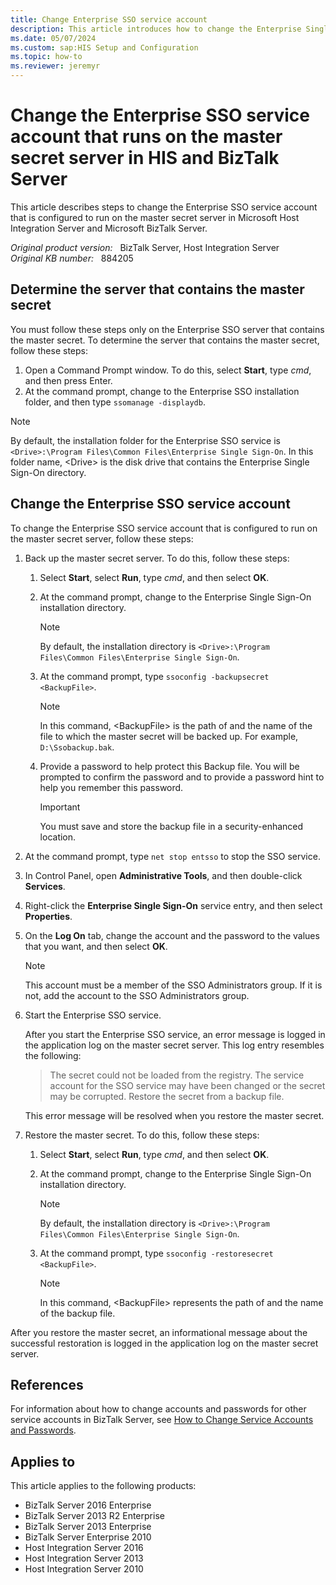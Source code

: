 ```yaml
---
title: Change Enterprise SSO service account
description: This article introduces how to change the Enterprise Single Sign-On service account that is configured to run on the master secret server in HIS and BizTalk Server.
ms.date: 05/07/2024
ms.custom: sap:HIS Setup and Configuration
ms.topic: how-to
ms.reviewer: jeremyr
---
```

# Change the Enterprise SSO service account that runs on the master secret server in HIS and BizTalk Server

This article describes steps to change the Enterprise SSO service account that is configured to run on the master secret server in Microsoft Host Integration Server and Microsoft BizTalk Server.

_Original product version:_ &nbsp; BizTalk Server, Host Integration Server  
_Original KB number:_ &nbsp; 884205

## Determine the server that contains the master secret

You must follow these steps only on the Enterprise SSO server that contains the master secret. To determine the server that contains the master secret, follow these steps:

1. Open a Command Prompt window. To do this, select **Start**, type *cmd*, and then press Enter.
2. At the command prompt, change to the Enterprise SSO installation folder, and then type `ssomanage -displaydb`.

> [!NOTE]
> By default, the installation folder for the Enterprise SSO service is `<Drive>:\Program Files\Common Files\Enterprise Single Sign-On`. In this folder name, \<Drive> is the disk drive that contains the Enterprise Single Sign-On directory.

## Change the Enterprise SSO service account

To change the Enterprise SSO service account that is configured to run on the master secret server, follow these steps:

1. Back up the master secret server. To do this, follow these steps:

    1. Select **Start**, select **Run**, type *cmd*, and then select **OK**.
    2. At the command prompt, change to the Enterprise Single Sign-On installation directory.

        > [!NOTE]
        > By default, the installation directory is `<Drive>:\Program Files\Common Files\Enterprise Single Sign-On`.
  
    3. At the command prompt, type `ssoconfig -backupsecret <BackupFile>`.

        > [!NOTE]
        > In this command, \<BackupFile> is the path of and the name of the file to which the master secret will be backed up. For example, `D:\Ssobackup.bak`.

    4. Provide a password to help protect this Backup file. You will be prompted to confirm the password and to provide a password hint to help you remember this password.

        > [!IMPORTANT]
        > You must save and store the backup file in a security-enhanced location.

2. At the command prompt, type `net stop entsso` to stop the SSO service.
3. In Control Panel, open **Administrative Tools**, and then double-click **Services**.
4. Right-click the **Enterprise Single Sign-On** service entry, and then select **Properties**.
5. On the **Log On** tab, change the account and the password to the values that you want, and then select **OK**.

    > [!NOTE]
    > This account must be a member of the SSO Administrators group. If it is not, add the account to the SSO Administrators group.

6. Start the Enterprise SSO service.

    After you start the Enterprise SSO service, an error message is logged in the application log on the master secret server. This log entry resembles the following:

    > The secret could not be loaded from the registry. The service account for the SSO service may have been changed or the secret may be corrupted. Restore the secret from a backup file.

    This error message will be resolved when you restore the master secret.

7. Restore the master secret. To do this, follow these steps:

    1. Select **Start**, select **Run**, type *cmd*, and then select **OK**.
    2. At the command prompt, change to the Enterprise Single Sign-On installation directory.

        > [!NOTE]  
        > By default, the installation directory is `<Drive>:\Program Files\Common Files\Enterprise Single Sign-On`.

    3. At the command prompt, type `ssoconfig -restoresecret <BackupFile>`.

        > [!NOTE]
        > In this command, \<BackupFile> represents the path of and the name of the backup file.

After you restore the master secret, an informational message about the successful restoration is logged in the application log on the master secret server.

## References

For information about how to change accounts and passwords for other service accounts in BizTalk Server, see [How to Change Service Accounts and Passwords](/biztalk/core/how-to-change-service-accounts-and-passwords).

## Applies to

This article applies to the following products:

- BizTalk Server 2016 Enterprise
- BizTalk Server 2013 R2 Enterprise
- BizTalk Server 2013 Enterprise
- BizTalk Server Enterprise 2010
- Host Integration Server 2016
- Host Integration Server 2013
- Host Integration Server 2010
